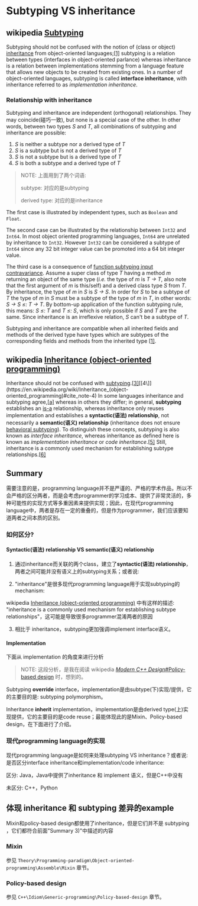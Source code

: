 # Subtyping VS inheritance



## wikipedia [Subtyping](https://en.wikipedia.org/wiki/Subtyping) 

Subtyping should not be confused with the notion of (class or object) [inheritance](https://en.wikipedia.org/wiki/Inheritance_(computer_science)) from object-oriented languages;[[1\]](https://en.wikipedia.org/wiki/Subtyping#cite_note-FOOTNOTECookHillCanning1990-1) subtyping is a relation between types (interfaces in object-oriented parlance) whereas inheritance is a relation between implementations stemming from a language feature that allows new objects to be created from existing ones. In a number of object-oriented languages, subtyping is called **interface inheritance**, with inheritance referred to as *implementation inheritance*.

### Relationship with inheritance

Subtyping and inheritance are independent (orthogonal) relationships. They may coincide(碰巧一致), but none is a special case of the other. In other words, between two types *S* and *T*, all combinations of subtyping and inheritance are possible:

1. *S* is neither a subtype nor a derived type of *T*
2. *S* is a subtype but is not a derived type of *T*
3. *S* is not a subtype but is a derived type of *T*
4. *S* is both a subtype and a derived type of *T*

> NOTE: 上面用到了两个词语: 
>
> subtype: 对应的是subtyping
>
> derived type: 对应的是inheritance

The first case is illustrated by independent types, such as `Boolean` and `Float`.

The second case can be illustrated by the relationship between `Int32` and `Int64`. In most object oriented programming languages, `Int64` are unrelated by inheritance to `Int32`. However `Int32` can be considered a subtype of `Int64` since any 32 bit integer value can be promoted into a 64 bit integer value.

The third case is a consequence of [function subtyping input contravariance](https://en.wikipedia.org/wiki/Subtyping_of_functions). Assume a super class of type *T* having a method *m* returning an object of the same type (*i.e.* the type of *m* is *T → T*, also note that the first argument of *m* is this/self) and a derived class type *S* from *T*. By inheritance, the type of *m* in *S* is *S → S*. In order for *S* to be a subtype of *T* the type of *m* in *S* must be a subtype of the type of *m* in *T*, in other words: *S → S ≤: T → T*. By bottom-up application of the function subtyping rule, this means: *S ≤: T* and *T ≤: S*, which is only possible if *S* and *T* are the same. Since inheritance is an irreflexive relation, *S* can't be a subtype of *T*.

Subtyping and inheritance are compatible when all inherited fields and methods of the derived type have types which are subtypes of the corresponding fields and methods from the inherited type [[1\]](https://en.wikipedia.org/wiki/Subtyping#cite_note-FOOTNOTECookHillCanning1990-1).

## wikipedia [Inheritance (object-oriented programming)](https://en.wikipedia.org/wiki/Inheritance_(object-oriented_programming))

Inheritance should not be confused with [subtyping](https://en.wikipedia.org/wiki/Subtyping).[[3\]](https://en.wikipedia.org/wiki/Inheritance_(object-oriented_programming)#cite_note-3)[[4\]](https://en.wikipedia.org/wiki/Inheritance_(object-oriented_programming)#cite_note-4) In some languages inheritance and subtyping agree,[[a\]](https://en.wikipedia.org/wiki/Inheritance_(object-oriented_programming)#cite_note-5) whereas in others they differ; in general, **subtyping** establishes an [is-a](https://en.wikipedia.org/wiki/Is-a) relationship, whereas inheritance only reuses implementation and establishes a **syntactic(语法) relationship**, not necessarily a **semantic(语义) relationship** (inheritance does not ensure [behavioral subtyping](https://en.wikipedia.org/wiki/Behavioral_subtyping)). To distinguish these concepts, subtyping is also known as *interface inheritance*, whereas inheritance as defined here is known as *implementation inheritance* or *code inheritance*.[[5\]](https://en.wikipedia.org/wiki/Inheritance_(object-oriented_programming)#cite_note-Mikhajlov-6) Still, inheritance is a commonly used mechanism for establishing subtype relationships.[[6\]](https://en.wikipedia.org/wiki/Inheritance_(object-oriented_programming)#cite_note-7)



## Summary 

需要注意的是，programming language并不是严谨的、严格的学术作品，所以不会严格的区分两者，而是会考虑programmer的学习成本、提供了非常灵活的，多种可能性的实现方式等多重因素来提供实现；因此，在现代programming language中，两者是存在一定的重叠的，但是作为programmer，我们应该要知道两者之间本质的区别。

### 如何区分?

#### Syntactic(语法) relationship VS semantic(语义) relationship

1) 通过inheritance而关联的两个class，建立了**syntactic(语法) relationship**，两者之间可能并没有语义上的subtyping关系；或者说:

2) "inheritance"是很多现代programming language用于实现subtyping的mechanism:

wikipedia [Inheritance (object-oriented programming)](https://en.wikipedia.org/wiki/Inheritance_(object-oriented_programming)) 中有这样的描述: "inheritance is a commonly used mechanism for establishing subtype relationships"，这可能是导致很多programmer混淆两者的原因

3) 相比于 inheritance，subtyping更加强调implement interface语义。

#### Implementation

下面从 implementation 的角度来进行分析

> NOTE: 这段分析，是我在阅读 wikipedia [*Modern C++ Design*#Policy-based design](https://en.wikipedia.org/wiki/Modern_C%2B%2B_Design#Policy-based_design) 时，想到的。

Subtyping **override** interface，implementation是由subtype(下)实现/提供，它的主要目的是: subtyping polymorphism。

Inheritance **inherit** implementation，implementation是由derived type(上)实现提供，它的主要目的是code reuse；最能体现此的是Mixin、Policy-based design，在下面进行了介绍。



### 现代programming language的实现

现代programming language是如何来处理subtyping VS inheritance？或者说: 是否区分interface inheritance和implementation/code inheritance: 

区分: Java，Java中提供了inheritance 和 implement 语义，但是C++中没有

未区分: C++，Python



## 体现 inheritance 和 subtyping 差异的example

Mixin和policy-based design都使用了inheritance，但是它们并不是 subtyping ，它们都符合前面"Summary 3)"中描述的内容

### Mixin

参见 `Theory\Programming-paradigm\Object-oriented-programming\Assemble\Mixin` 章节。

### Policy-based design

参见 `C++\Idiom\Generic-programming\Policy-based-design` 章节。





